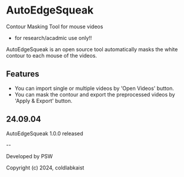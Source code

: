 # AutoEdgeSqueak
Contour Masking Tool for mouse videos
- for research/acadmic use only!!

AutoEdgeSqueak is an open source tool automatically masks the white contour to each mouse of the videos.

## Features
- You can import single or multiple videos by 'Open Videos' button.
- You can mask the contour and export the preprocessed videos by 'Apply & Export' button.

## 24.09.04
AutoEdgeSqueak 1.0.0 released

--

Developed by PSW

Copyright (c) 2024, coldlabkaist

